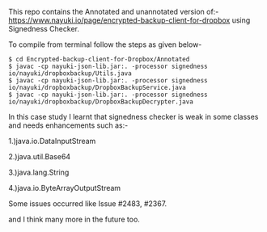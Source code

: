 This repo contains the Annotated and unannotated version of:- https://www.nayuki.io/page/encrypted-backup-client-for-dropbox
using Signedness Checker.

To compile from terminal follow the steps as given below-

```
$ cd Encrypted-backup-client-for-Dropbox/Annotated
$ javac -cp nayuki-json-lib.jar:. -processor signedness io/nayuki/dropboxbackup/Utils.java
$ javac -cp nayuki-json-lib.jar:. -processor signedness io/nayuki/dropboxbackup/DropboxBackupService.java
$ javac -cp nayuki-json-lib.jar:. -processor signedness io/nayuki/dropboxbackup/DropboxBackupDecrypter.java
```

In this case study I learnt that signedness checker is weak in some classes and needs enhancements such as:-

1.)java.io.DataInputStream

2.)java.util.Base64

3.)java.lang.String

4.)java.io.ByteArrayOutputStream

Some issues occurred like Issue #2483, #2367.

and I think many more in the future too.

